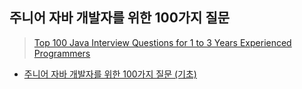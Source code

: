 ## 주니어 자바 개발자를 위한 100가지 질문
> [Top 100 Java Interview Questions for 1 to 3 Years Experienced Programmers](https://medium.com/@xjpp22/top-100-java-interview-questions-for-1-to-3-years-experienced-programmers-63ad74069cb6)
- [주니어 자바 개발자를 위한 100가지 질문 (기초)](./자바%20100%20문답/주니어%20자바%20개발자를%20위한%20100가지%20질문%20(기초).md)